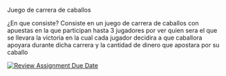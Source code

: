 Juego de carrera de caballos

¿En que consiste?
Consiste en un juego de carrera de caballos con apuestas en la que participan hasta 3 jugadores por ver quien sera el que se llevara la victoria en la cual cada jugador decidira a que caballora apoyara durante dicha carrera y la cantidad de dinero que apostara por su caballo



[![Review Assignment Due Date](https://classroom.github.com/assets/deadline-readme-button-22041afd0340ce965d47ae6ef1cefeee28c7c493a6346c4f15d667ab976d596c.svg)](https://classroom.github.com/a/4DTp1zcO)
